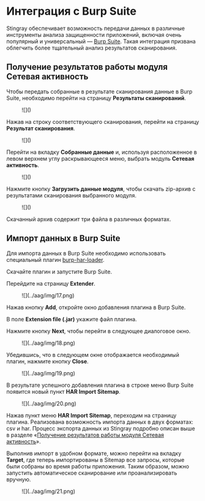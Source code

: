 # Интеграция c Burp Suite

Stingray обеспечивает возможность передачи данных в различные инструменты анализа защищенности приложений, включая очень популярный и универсальный — [Burp Suite](https://portswigger.net/burp). Такая интеграция призвана облегчить более тщательный анализ результатов сканирования. 

## Получение результатов работы модуля Сетевая активность

Чтобы передать собранные в результате сканирования данные в Burp Suite, необходимо перейти на страницу **Результаты сканирований**.

<figure markdown>
![]()
</figure>

Нажав на строку соответствующего сканирования, перейти на страницу **Результат сканирования**.

<figure markdown>
![]()
</figure>

Перейти на вкладку **Собранные данные** и, используя расположенное в левом верхнем углу раскрывающееся меню, выбрать модуль **Сетевая активность**.

<figure markdown>
![]()
</figure>

Нажмите кнопку **Загрузить данные модуля**, чтобы скачать zip-архив с результатами сканирования выбранного модуля.

<figure markdown>
![]()
</figure>

Скачанный архив содержит три файла в различных форматах.

## Импорт данных в Burp Suite

Для импорта данных в Burp Suite необходимо использовать специальный плагин [burp-har-loader](https://github.com/Dynamic-Mobile-Security/burp-har-importer).

Скачайте плагин и запустите Burp Suite.

Перейдите на страницу **Extender**.

<figure markdown>
![](../aag/img/17.png)
</figure>

Нажав кнопку **Add**, откройте окно добавления плагина в Burp Suite.

В поле **Extension file (.jar)** укажите файл плагина.

Нажмите кнопку **Next**, чтобы перейти в следующее диалоговое окно.

<figure markdown>
![](../aag/img/18.png)
</figure>

Убедившись, что в следующем окне отображается необходимый плагин, нажмите кнопку **Close**.

<figure markdown>
![](../aag/img/19.png)
</figure>

В результате успешного добавления плагина в строке меню Burp Suite появится новый пункт **HAR Import Sitemap**.

<figure markdown>
![](../aag/img/20.png)
</figure>

Нажав пункт меню **HAR Import Sitemap**, переходим на страницу плагина. Реализована возможность импорта данных в двух форматах: csv и har. Процесс экспорта данных из Stingray подробно описан выше в разделе «[Получение результатов работы модуля Сетевая активность](https://help.stingray-mobile.ru/mergedProjects/aag/integraciya_c_burp_suite.htm#%D0%9F%D0%BE%D0%BB%D1%83%D1%87%D0%B5%D0%BD%D0%B8%D0%B5_%D1%80%D0%B5%D0%B7%D1%83%D0%BB%D1%8C%D1%82%D0%B0%D1%82%D0%BE%D0%B2_%D1%80%D0%B0%D0%B1%D0%BE%D1%82%D1%8B_%D0%BC%D0%BE%D0%B4%D1%83%D0%BB%D1%8F_%D0%A1%D0%B5%D1%82%D0%B5%D0%B2%D0%B0%D1%8F_%D0%B0%D0%BA%D1%82%D0%B8%D0%B2%D0%BD%D0%BE%D1%81%D1%82%D1%8C)».

Выполнив импорт в удобном формате, можно перейти на вкладку **Target**, где теперь импортированы в Sitemap все запросы, которые были собраны во время работы приложения. Таким образом, можно запустить автоматическое сканирование или проанализировать вручную.

<figure markdown>
![](../aag/img/21.png)
</figure>